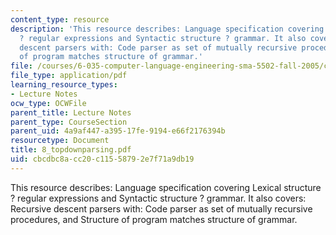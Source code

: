 ```yaml
---
content_type: resource
description: 'This resource describes: Language specification covering Lexical structure
  ? regular expressions and Syntactic structure ? grammar. It also covers:  Recursive
  descent parsers with: Code parser as set of mutually recursive procedures, and Structure
  of program matches structure of grammar.'
file: /courses/6-035-computer-language-engineering-sma-5502-fall-2005/cbcdbc8acc20c11558792e7f71a9db19_8_topdownparsing.pdf
file_type: application/pdf
learning_resource_types:
- Lecture Notes
ocw_type: OCWFile
parent_title: Lecture Notes
parent_type: CourseSection
parent_uid: 4a9af447-a395-17fe-9194-e66f2176394b
resourcetype: Document
title: 8_topdownparsing.pdf
uid: cbcdbc8a-cc20-c115-5879-2e7f71a9db19
---
```

This resource describes: Language specification covering Lexical structure ? regular expressions and Syntactic structure ? grammar. It also covers:  Recursive descent parsers with: Code parser as set of mutually recursive procedures, and Structure of program matches structure of grammar.